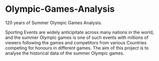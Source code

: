 # Olympic-Games-Analysis
120 years of Summer Olympic Games Analysis.

Sporting Events are widely anticipitate across many nations in the world, and the summer Olympic games is one of such events
with millions of viewers following the games and competitors from various Countries competing for honours in different games.
The aim of this project is to analyse the historical data of the summer Olympic games. 
